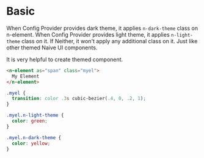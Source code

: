 # Basic
When Config Provider provides dark theme, it applies `n-dark-theme` class on n-element. When Config Provider provides light theme, it applies `n-light-theme` class on it. If Neither, it won't apply any additional class on it. Just like other themed Naive UI components.

It is very helpful to create themed component.

```html
<n-element as="span" class="myel">
  My Element
</n-element>
```
```css
.myel {
  transition: color .3s cubic-bezier(.4, 0, .2, 1);
}

.myel.n-light-theme {
  color: green;
}

.myel.n-dark-theme {
  color: yellow;
}
```